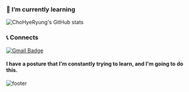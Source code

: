 

### 🌱 I’m currently learning 
 
</p>

![ChoHyeRyung's GitHub stats](https://github-readme-stats.vercel.app/api?username=chohyeryung&show_icons=true&theme=solarized-light)
                                   

### 📞 Connects
[![Gmail Badge](https://img.shields.io/badge/Gmail-d14836?style=flat-square&logo=Gmail&logoColor=white&link=mailto:xx@gmail.com)](mailto:chohyeryungcho@gmail.com)


#### I have a posture that I'm constantly trying to learn, and I'm going to do this.


![footer](https://capsule-render.vercel.app/api?type=waving&color=random&height=200&section=footer&text=ThankYou&fontSize=40&animation=twinkling)
